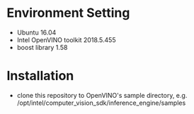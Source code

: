 # Environment Setting
- Ubuntu 16.04
- Intel OpenVINO toolkit 2018.5.455
- boost library 1.58

# Installation
- clone this repository to OpenVINO's sample directory, e.g. /opt/intel/computer_vision_sdk/inference_engine/samples

